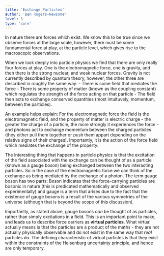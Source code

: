 ```yaml
---
title: 'Exchange Particles'
author: 'Ben Rogers-Newsome'
level: 3
type: 'core'
---
```


In nature there are forces which exist. We know this to be true since we observe forces at the large scale, however, there must be some fundamental force at play, at the particle level, which gives rise to the macroscopic observations.

When we look deeply into particle physics we find that there are only really four forces at play. One is the electromagnetic force, one is gravity, and then there is the strong nuclear, and weak nuclear forces. Gravity is not currently described by quantum theory, however, the other three are described in roughly the same way:
	- There is some field that mediates the force
	- There is some property of matter (known as the coupling constant) which regulates the strength of the force acting on that particle
	- The field then acts to exchange conserved quantities (most intuituvely, momentum, between the particles).


An example helps explain: For the electromagnetic force the field is the electromagnetic field, and the property of matter is electric charge - the greater the charge of a particle, the more strongly it experiences the force - and photons act to exchange momentum between the charged particles (they either pull them together or push them appart depending on the relative signs of their charges). Importantly, it is the action of the force field which mediates the exchange of the property.

The interesting thing that happens in particle physics is that the excitation of the field associated with the exchange can be thought of as a particle (known as a gauge boson) being exchanged between the two interacting particles. So in the case of the electromagnetic force we can think of the exchange as being mediated by the exchange of a photon. The term gauge boson has two parts: Boson indicates that the force-carrying particles are bosonic in nature (this is predicated mathematically and observed experimentally) and gauge is a term that arises due to the fact that the existence of gauge bosons is a result of the various symmetries of the universe (although that is beyond the scope of this discussion).

Importantly, as stated above, gauge bosons *can* be thought of as particles, rather than simply excitations in a field. This is an important point to make, and leads us to describe force carriers as **virtual particles**. What virtual actually means is that the particles are a product of the maths - they are not actually physically observable and do not exist in the same way that *real* particles do. The defining characteristic of virtual particles is that they exist within the constraints of the Heisenburg uncertainty principle, and hence are only temporary.
